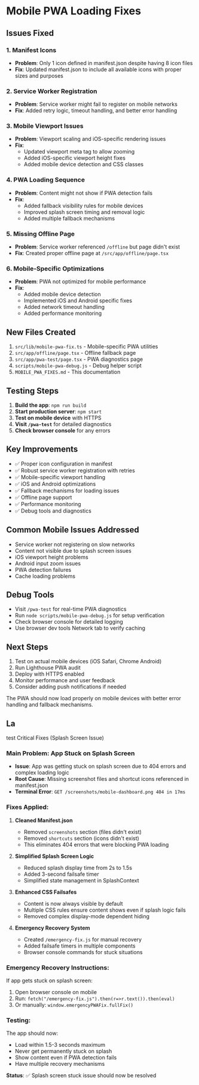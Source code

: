 # Mobile PWA Loading Fixes

## Issues Fixed

### 1. Manifest Icons
- **Problem**: Only 1 icon defined in manifest.json despite having 8 icon files
- **Fix**: Updated manifest.json to include all available icons with proper sizes and purposes

### 2. Service Worker Registration
- **Problem**: Service worker might fail to register on mobile networks
- **Fix**: Added retry logic, timeout handling, and better error handling

### 3. Mobile Viewport Issues
- **Problem**: Viewport scaling and iOS-specific rendering issues
- **Fix**: 
  - Updated viewport meta tag to allow zooming
  - Added iOS-specific viewport height fixes
  - Added mobile device detection and CSS classes

### 4. PWA Loading Sequence
- **Problem**: Content might not show if PWA detection fails
- **Fix**:
  - Added fallback visibility rules for mobile devices
  - Improved splash screen timing and removal logic
  - Added multiple fallback mechanisms

### 5. Missing Offline Page
- **Problem**: Service worker referenced `/offline` but page didn't exist
- **Fix**: Created proper offline page at `/src/app/offline/page.tsx`

### 6. Mobile-Specific Optimizations
- **Problem**: PWA not optimized for mobile performance
- **Fix**:
  - Added mobile device detection
  - Implemented iOS and Android specific fixes
  - Added network timeout handling
  - Added performance monitoring

## New Files Created

1. `src/lib/mobile-pwa-fix.ts` - Mobile-specific PWA utilities
2. `src/app/offline/page.tsx` - Offline fallback page
3. `src/app/pwa-test/page.tsx` - PWA diagnostics page
4. `scripts/mobile-pwa-debug.js` - Debug helper script
5. `MOBILE_PWA_FIXES.md` - This documentation

## Testing Steps

1. **Build the app**: `npm run build`
2. **Start production server**: `npm start`
3. **Test on mobile device** with HTTPS
4. **Visit `/pwa-test`** for detailed diagnostics
5. **Check browser console** for any errors

## Key Improvements

- ✅ Proper icon configuration in manifest
- ✅ Robust service worker registration with retries
- ✅ Mobile-specific viewport handling
- ✅ iOS and Android optimizations
- ✅ Fallback mechanisms for loading issues
- ✅ Offline page support
- ✅ Performance monitoring
- ✅ Debug tools and diagnostics

## Common Mobile Issues Addressed

- Service worker not registering on slow networks
- Content not visible due to splash screen issues
- iOS viewport height problems
- Android input zoom issues
- PWA detection failures
- Cache loading problems

## Debug Tools

- Visit `/pwa-test` for real-time PWA diagnostics
- Run `node scripts/mobile-pwa-debug.js` for setup verification
- Check browser console for detailed logging
- Use browser dev tools Network tab to verify caching

## Next Steps

1. Test on actual mobile devices (iOS Safari, Chrome Android)
2. Run Lighthouse PWA audit
3. Deploy with HTTPS enabled
4. Monitor performance and user feedback
5. Consider adding push notifications if needed

The PWA should now load properly on mobile devices with better error handling and fallback mechanisms.
## La
test Critical Fixes (Splash Screen Issue)

### Main Problem: App Stuck on Splash Screen
- **Issue**: App was getting stuck on splash screen due to 404 errors and complex loading logic
- **Root Cause**: Missing screenshot files and shortcut icons referenced in manifest.json
- **Terminal Error**: `GET /screenshots/mobile-dashboard.png 404 in 17ms`

### Fixes Applied:

1. **Cleaned Manifest.json**
   - Removed `screenshots` section (files didn't exist)
   - Removed `shortcuts` section (icons didn't exist)
   - This eliminates 404 errors that were blocking PWA loading

2. **Simplified Splash Screen Logic**
   - Reduced splash display time from 2s to 1.5s
   - Added 3-second failsafe timer
   - Simplified state management in SplashContext

3. **Enhanced CSS Failsafes**
   - Content is now always visible by default
   - Multiple CSS rules ensure content shows even if splash logic fails
   - Removed complex display-mode dependent hiding

4. **Emergency Recovery System**
   - Created `/emergency-fix.js` for manual recovery
   - Added failsafe timers in multiple components
   - Browser console commands for stuck situations

### Emergency Recovery Instructions:
If app gets stuck on splash screen:
1. Open browser console on mobile
2. Run: `fetch("/emergency-fix.js").then(r=>r.text()).then(eval)`
3. Or manually: `window.emergencyPWAFix.fullFix()`

### Testing:
The app should now:
- Load within 1.5-3 seconds maximum
- Never get permanently stuck on splash
- Show content even if PWA detection fails
- Have multiple recovery mechanisms

**Status**: ✅ Splash screen stuck issue should now be resolved